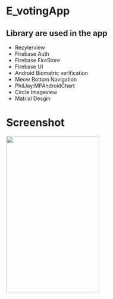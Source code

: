 # E_votingApp
## Library are used in the app
- Recylerview
- Firebase Auth
- Firebase FireStore
- Firebase UI
- Android Biomatric verification
- Meow Bottom Navigation
- PhilJay:MPAndroidChart
- Circle Imageview
- Matrial Desgin

# Screenshot
  <img src="https://imgur.com/ohi5kt6.jpg" width="250" height="418">
